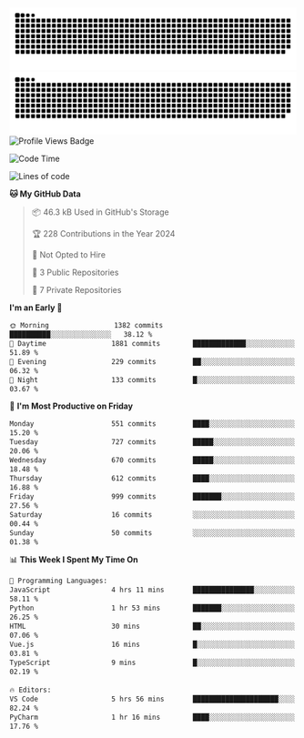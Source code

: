 <img src="https://github.com/nielsbaggerman/nielsbaggerman/blob/output/github-contribution-grid-snake.svg#gh-light-mode-only" alt="GitHub Snake Light">
<img src="https://github.com/nielsbaggerman/nielsbaggerman/blob/output/github-contribution-grid-snake-dark.svg#gh-dark-mode-only" alt="GitHub Snake Dark">
<img src="https://komarev.com/ghpvc/?username=nielsbaggerman&amp;label=Profile+Views" alt="Profile Views Badge" />

<!--START_SECTION:waka-->
![Code Time](http://img.shields.io/badge/Code%20Time-1%2C989%20hrs%2047%20mins-blue)

![Lines of code](https://img.shields.io/badge/From%20Hello%20World%20I%27ve%20Written-7.2%20million%20lines%20of%20code-blue)

**🐱 My GitHub Data** 

> 📦 46.3 kB Used in GitHub's Storage 
 > 
> 🏆 228 Contributions in the Year 2024
 > 
> 🚫 Not Opted to Hire
 > 
> 📜 3 Public Repositories 
 > 
> 🔑 7 Private Repositories 
 > 
**I'm an Early 🐤** 

```text
🌞 Morning                1382 commits        ██████████░░░░░░░░░░░░░░░   38.12 % 
🌆 Daytime                1881 commits        █████████████░░░░░░░░░░░░   51.89 % 
🌃 Evening                229 commits         ██░░░░░░░░░░░░░░░░░░░░░░░   06.32 % 
🌙 Night                  133 commits         █░░░░░░░░░░░░░░░░░░░░░░░░   03.67 % 
```
📅 **I'm Most Productive on Friday** 

```text
Monday                   551 commits         ████░░░░░░░░░░░░░░░░░░░░░   15.20 % 
Tuesday                  727 commits         █████░░░░░░░░░░░░░░░░░░░░   20.06 % 
Wednesday                670 commits         █████░░░░░░░░░░░░░░░░░░░░   18.48 % 
Thursday                 612 commits         ████░░░░░░░░░░░░░░░░░░░░░   16.88 % 
Friday                   999 commits         ███████░░░░░░░░░░░░░░░░░░   27.56 % 
Saturday                 16 commits          ░░░░░░░░░░░░░░░░░░░░░░░░░   00.44 % 
Sunday                   50 commits          ░░░░░░░░░░░░░░░░░░░░░░░░░   01.38 % 
```


📊 **This Week I Spent My Time On** 

```text
💬 Programming Languages: 
JavaScript               4 hrs 11 mins       ███████████████░░░░░░░░░░   58.11 % 
Python                   1 hr 53 mins        ███████░░░░░░░░░░░░░░░░░░   26.25 % 
HTML                     30 mins             ██░░░░░░░░░░░░░░░░░░░░░░░   07.06 % 
Vue.js                   16 mins             █░░░░░░░░░░░░░░░░░░░░░░░░   03.81 % 
TypeScript               9 mins              █░░░░░░░░░░░░░░░░░░░░░░░░   02.19 % 

🔥 Editors: 
VS Code                  5 hrs 56 mins       █████████████████████░░░░   82.24 % 
PyCharm                  1 hr 16 mins        ████░░░░░░░░░░░░░░░░░░░░░   17.76 % 
```


<!--END_SECTION:waka-->
